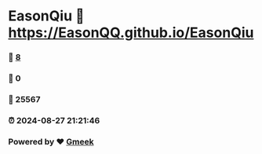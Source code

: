 # EasonQiu :link: https://EasonQQ.github.io/EasonQiu 
### :page_facing_up: [8](https://EasonQQ.github.io/EasonQiu/tag.html) 
### :speech_balloon: 0 
### :hibiscus: 25567 
### :alarm_clock: 2024-08-27 21:21:46 
### Powered by :heart: [Gmeek](https://github.com/Meekdai/Gmeek)
